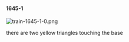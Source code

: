 #### 1645-1
![train-1645-1-0.png](https://github.com/lil-lab/nlvr/raw/master/nlvr/train/images/56/train-1645-1-0.png "train-1645-1-0.png")

there are two yellow triangles touching the base